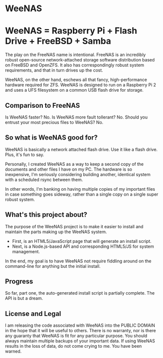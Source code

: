 # WeeNAS
WeeNAS = Raspberry Pi + Flash Drive + FreeBSD + Samba
=====================================================

The play on the FreeNAS name is intentional.  FreeNAS is an incredibly robust
open-source network-attached storage software distribution based on FreeBSD
and OpenZFS.  It also has correspondingly robust system requirements, and that
in turn drives up the cost.

WeeNAS, on the other hand, eschews all that fancy, high-performance hardware
required for ZFS.  WeeNAS is designed to run on a Raspberry Pi 2 and uses a
UFS filesystem on a common USB flash drive for storage.

Comparison to FreeNAS
---------------------
Is WeeNAS faster?  No.
Is WeeNAS more fault tollerant?  No.
Should you entrust your most precious files to WeeNAS?  No.

So what is WeeNAS good for?
---------------------------
WeeNAS is basically a network attached flash drive.  Use it like a flash drive.
Plus, it's fun to say.

Personally, I created WeeNAS as a way to keep a second copy of the documents
and other files I have on my PC.  The hardware is so inexpensive, I'm seriously
considering building another, identical system with a scheduled rsync between
them.

In other words, I'm banking on having multiple copies of my important files
in case something goes sideway, rather than a single copy on a single super
robust system.

What's this project about?
--------------------------
The purpose of the WeeNAS project is to make it easier to install and maintain
the parts making up the WeeNAS system.

* First, is an HTML5/JavaScript page that will generate an install script.
* Next, is a Node.js-based API and corresponding HTML5/JS for system management.

In the end, my goal is to have WeeNAS not require fiddling around on the
command-line for anything but the initial install.

Progress
--------
So far, part one, the auto-generated install script is partially complete.
The API is but a dream.

License and Legal
-----------------
I am releasing the code associated with WeeNAS into the PUBLIC DOMAIN in the
hope that it will be useful to others.  There is no warranty, nor is there any
guaranty that WeeNAS is fit for any particular purpose.  You should always
maintain multiple backups of your important data.  If using WeeNAS results in
the loss of data, do not come crying to me.  You have been warned.

